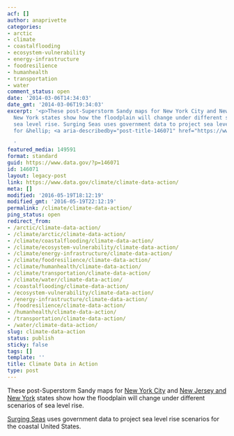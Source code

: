 ```yaml
---
acf: []
author: anaprivette
categories:
- arctic
- climate
- coastalflooding
- ecosystem-vulnerability
- energy-infrastructure
- foodresilience
- humanhealth
- transportation
- water
comment_status: open
date: '2014-03-06T14:34:03'
date_gmt: '2014-03-06T19:34:03'
excerpt: '<p>These post-Superstorm Sandy maps for New York City and New Jersey and
  New York states show how the floodplain will change under different scenarios of
  sea level rise. Surging Seas uses government data to project sea level rise scenarios
  for &hellip; <a aria-describedby="post-title-146071" href="https://www.data.gov/climate/climate-data-action/">Continued</a></p>

  '
featured_media: 149591
format: standard
guid: https://www.data.gov/?p=146071
id: 146071
layout: legacy-post
link: https://www.data.gov/climate/climate-data-action/
meta: []
modified: '2016-05-19T18:12:19'
modified_gmt: '2016-05-19T22:12:19'
permalink: /climate/climate-data-action/
ping_status: open
redirect_from:
- /arctic/climate-data-action/
- /climate/arctic/climate-data-action/
- /climate/coastalflooding/climate-data-action/
- /climate/ecosystem-vulnerability/climate-data-action/
- /climate/energy-infrastructure/climate-data-action/
- /climate/foodresilience/climate-data-action/
- /climate/humanhealth/climate-data-action/
- /climate/transportation/climate-data-action/
- /climate/water/climate-data-action/
- /coastalflooding/climate-data-action/
- /ecosystem-vulnerability/climate-data-action/
- /energy-infrastructure/climate-data-action/
- /foodresilience/climate-data-action/
- /humanhealth/climate-data-action/
- /transportation/climate-data-action/
- /water/climate-data-action/
slug: climate-data-action
status: publish
sticky: false
tags: []
template: ''
title: Climate Data in Action
type: post
---
```

These post-Superstorm Sandy maps for [New York City](http://geoplatform.maps.arcgis.com/home/item.html?id=bc90ddc4984a45538c1de5b4ddf91381) and [New Jersey and New York](http://geoplatform.maps.arcgis.com/home/item.html?id=2960f1e066544582ae0f0d988ccb3d27) states show how the floodplain will change under different scenarios of sea level rise.


[Surging Seas](http://sealevel.climatecentral.org/) uses government data to project sea level rise scenarios for the coastal United States.


